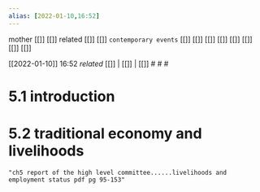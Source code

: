 ```yaml
---
alias: [2022-01-10,16:52]
---
```

 mother [[]] [[]]
 related [[]] [[]]
 `contemporary events` [[]] [[]] [[]] [[]] [[]] [[]] [[]] [[]]

[[2022-01-10]] 16:52 _related_ [[]] | [[]] | [[]] # # #
# 5.1 introduction
# 5.2 traditional economy and livelihoods

```query
"ch5 report of the high level committee......livelihoods and employment status pdf pg 95-153"
```